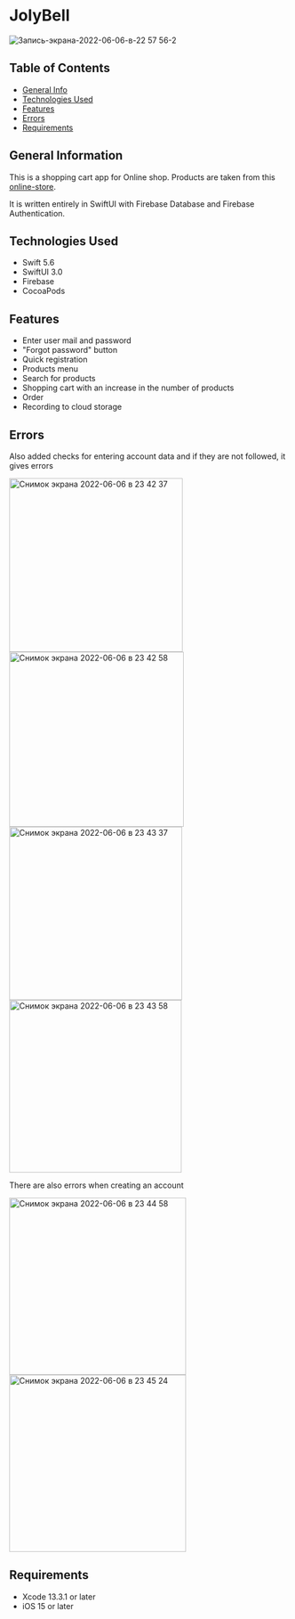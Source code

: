 # JolyBell
![Запись-экрана-2022-06-06-в-22 57 56-_2_](https://user-images.githubusercontent.com/95465502/172241112-8ed18e96-738a-43b1-8460-1f130230ad23.gif)

## Table of Contents
* [General Info](#general-information)
* [Technologies Used](#technologies-used)
* [Features](#features)
* [Errors](#errors)
* [Requirements](#requirements)

## General Information

This is a shopping cart  app for Online shop. Products are taken from this [online-store](https://jolybell.com).

It is written entirely in SwiftUI with Firebase Database and Firebase Authentication.

## Technologies Used
* Swift 5.6
* SwiftUI 3.0
* Firebase
* CocoaPods

## Features
* Enter user mail and password
* "Forgot password" button
* Quick registration
* Products menu
* Search for products
* Shopping cart with an increase in the number of products
* Order
* Recording to cloud storage

## Errors

 Also added checks for entering account data and if they are not followed, it gives errors

<img width="312" alt="Снимок экрана 2022-06-06 в 23 42 37" src="https://user-images.githubusercontent.com/95465502/172246016-ce5ba968-d442-430d-81b5-2f77a356b039.png">
<img width="314" alt="Снимок экрана 2022-06-06 в 23 42 58" src="https://user-images.githubusercontent.com/95465502/172246026-02178ab5-7148-40c5-a2e6-1a13ab5ddbf2.png">
<img width="311" alt="Снимок экрана 2022-06-06 в 23 43 37" src="https://user-images.githubusercontent.com/95465502/172246031-d549e43d-e832-4a9a-9294-9d451cd4a3c4.png">
<img width="310" alt="Снимок экрана 2022-06-06 в 23 43 58" src="https://user-images.githubusercontent.com/95465502/172246040-b532cc28-e2ef-44ac-a255-5e80437f9414.png">

 There are also errors when creating an account

<img width="318" alt="Снимок экрана 2022-06-06 в 23 44 58" src="https://user-images.githubusercontent.com/95465502/172246923-b9139b49-a3be-4fd6-b0b6-0a7334e6a91e.png">
<img width="318" alt="Снимок экрана 2022-06-06 в 23 45 24" src="https://user-images.githubusercontent.com/95465502/172246946-e3307221-c0ed-4b2c-887b-98fd9bab13bf.png">

## Requirements
* Xcode 13.3.1 or later
* iOS 15 or later
